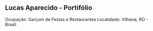 ## Lucas Aparecido - Portifólio
Ocupação: Garçom de Festas e Restaurantes
Localidade: Vilhena, RO - Brasil
